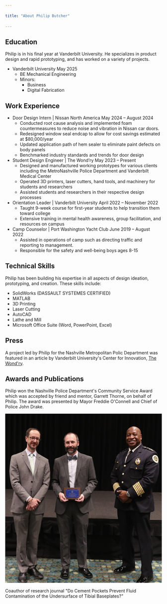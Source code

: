 ```yaml
---

title: "About Philip Butcher"

---
```


## Education

Philip is in his final year at Vanderbilt University. He specializes in product design and rapid prototyping, and has worked on a variety of projects.

* Vanderbilt University               May 2025
  * BE Mechanical Engineering
  * Minors:
    * Business
    * Digital Fabrication

## Work Experience

* Door Design Intern | Nissan North America                 May 2024 – August 2024
  * Conducted root cause analysis and implemented foam countermeasures to reduce noise and vibration in Nissan car doors.
  * Redesigned window seal endcap to allow for cost savings estimated at $80,000/year
  * Updated application path of hem sealer to eliminate paint defects on body panels
  * Benchmarked industry standards and trends for door design
* Student Design Engineer | The Wond’ry                         May 2023 – Present
  * Designed and manufactured working prototypes for various clients including the MetroNashville Police Department and Vanderbilt Medical Center
  * Operated 3D printers, laser cutters, hand tools, and machinery for students and researchers
  * Assisted students and researchers in their respective design processes
* Orientation Leader | Vanderbilt University            April 2022 – November 2022
  * Taught 9-week course for first-year students to help transition them toward college
  * Extensive training in mental health awareness, group facilitation, and resources on campus
* Camp Counselor | Port Washington Yacht Club              June 2019 – August 2022
  * Assisted in operations of camp such as directing traffic and reporting to management.
  * Responsible for the safety and well-being boys ages 8-15


## Technical Skills

Philip has been building his expertise in all aspects of design ideation, prototyping, and creation. These skills include:

* SolidWorks (DASSAULT SYSTEMES CERTIFIED)
* MATLAB
* 3D Printing
* Laser Cutting
* AutoCAD
* Lathe and Mill
* Microsoft Office Suite (Word, PowerPoint, Excel)

## Press 

A project led by Philip for the Nashville Metropolitan Polic Department was featured in an article by Vanderbilt University's Center for Innovation, [The Wond'ry](https://www.vanderbilt.edu/the-wondry/2024/02/06/vanderbilt-student-philip-butchers-groundbreaking-drone-technology-revolutionizes-global-law-enforcement/).

## Awards and Publications

Philip won the Nashville Police Department's Community Service Award which was accepted by friend and mentor, Garrett Thorne, on behalf of Philip. The award was presented by Mayor Freddie O'Connell and Chief of Police John Drake.

<img src="/assets/img/Garrett_Accepting_Award.png" alt="Philip Butcher" style="width:800px;"/>

Coauthor of research journal "Do Cement Pockets Prevent Fluid Contamination of the Undersurface of Tibial Baseplates?"
